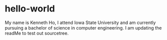 # hello-world

My name is Kenneth Ho, I attend Iowa State University and am currently pursuing a bachelor of science in computer engineering. I am updating the readMe to test out sourcetree.
